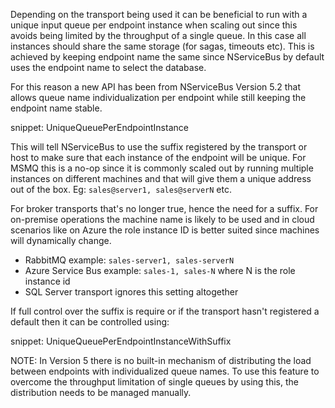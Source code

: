 Depending on the transport being used it can be beneficial to run with a unique input queue per endpoint instance when scaling out since this avoids being limited by the throughput of a single queue. In this case all instances should share the same storage (for sagas, timeouts etc). This is achieved by keeping endpoint name the same since NServiceBus by default uses the endpoint name to select the database.

For this reason a new API has been from NServiceBus Version 5.2 that allows queue name individualization per endpoint while still keeping the endpoint name stable.

snippet: UniqueQueuePerEndpointInstance

This will tell NServiceBus to use the suffix registered by the transport or host to make sure that each instance of the endpoint will be unique. For MSMQ this is a no-op since it is commonly scaled out by running multiple instances on different machines and that will give them a unique address out of the box. Eg: `sales@server1, sales@serverN` etc.

For broker transports that's no longer true, hence the need for a suffix. For on-premise operations the machine name is likely to be used and in cloud scenarios like on Azure the role instance ID is better suited since machines will dynamically change.

 * RabbitMQ example: `sales-server1, sales-serverN`
 * Azure Service Bus example: `sales-1, sales-N` where N is the role instance id
 * SQL Server transport ignores this setting altogether

If full control over the suffix is require or if the transport hasn't registered a default then it can be controlled using:

snippet: UniqueQueuePerEndpointInstanceWithSuffix

NOTE: In Version 5 there is no built-in mechanism of distributing the load between endpoints with individualized queue names. To use this feature to overcome the throughput limitation of single queues by using this, the distribution needs to be managed manually.
